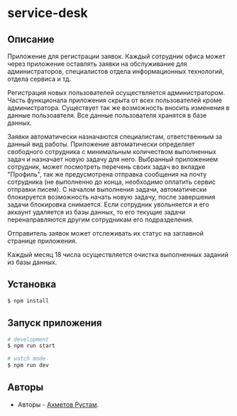 # service-desk
## Описание
Приложение для регистрации заявок. Каждый сотрудник офиса может через приложение оставлять заявки на обслуживание для администраторов, специалистов отдела информационных технологий, отдела сервиса и тд.

Регистрация новых пользователей осуществляется администратором. Часть функционала приложения скрыта от всех пользователей кроме администратора. Существует так же возможность вносить изменения в данные пользоавтеля. Все данные пользователя хранятся в базе данных.

Заявки автоматически назначаются специалистам, ответственным за данный вид работы. Приложение автоматически определяет свободного сотрудника с минимальным количеством выполненных задач и назначает новую задачу для него. Выбранный приложением сотрудник, может посмотреть перечень своих задач во вкладке "Профиль", так же 
предусмотрена отправка сообщения на почту сотрудника (не выполненно до конца, необходимо оплатить сервис отправки писем). С началом выполнения задачи, автоматически блокируется возможность начать новую задачу, после завершения задачи блокировка снимается.
Если сотрудник увольняется и его аккаунт удаляется из базы данных, то его текущие задачи перенаправляются другим сотрудникам его подразделения.

Отправитель заявок может отслеживать их статус на заглавной странице приложения.

Каждый месяц 18 числа осуществляется очистка выполненных заданий из базы данных.


## Установка

```bash
$ npm install
```

## Запуск приложения

```bash
# development
$ npm run start

# watch mode
$ npm run dev

```

## Авторы

- Авторы - [Ахметов Рустам](ahmetov.rustam2011@gmail.com).
